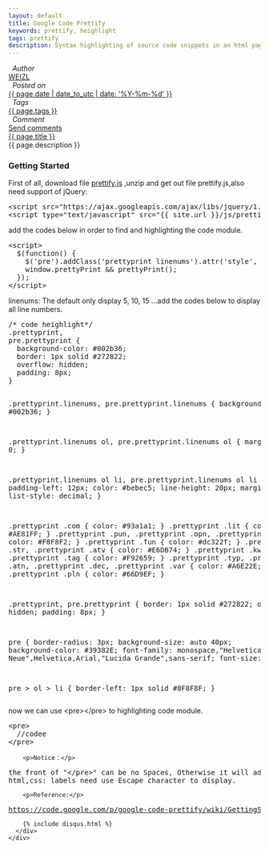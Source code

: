 ```yaml
---
layout: default 
title: Google Code Prettify
keywords: prettify, heighlight 
tags: prettify
description: Syntax highlighting of source code snippets in an html page.
---
```

<div class="article-container">
  <div class="blog-info blog-margin-bottom"> 
    <div class="blog-item-head">
      <div class="blog-item-pencil">
        <i class="fa fa-file-text fa-2x"></i>
      </div>
      <div class="blog-item-author">
        <i class="fa fa-user">&nbsp;&nbsp;Author</i>
        <div class="author-link">
          <a href="/">WEIZL</a>
        </div> 
      </div>
      <div class="blog-item-clock">
        <i class="fa fa-clock-o">&nbsp;&nbsp;Posted on</i>
        <div class="clock-link">
          <a href="/">{{ page.date | date_to_utc | date: '%Y-%m-%d' }}</a>
        </div> 
      </div>
      <div class="blog-item-tags">
        <i class="fa fa-tags">&nbsp;&nbsp;Tags</i>
        <div class="tag-link">
          <a href="/">{{ page.tags }}</a>
        </div> 
      </div>
      <div class="blog-item-comment">
        <i class="fa fa-comment">&nbsp;&nbsp;Comment</i>
        <div class="comment-link">
          <a href="/">Send comments</a>
        </div> 
      </div>
    </div>
    <div class="blog-item-info blog-padding-bottom">
      <div class="blog-item-title"><a href="{{ page.url }}">{{ page.title }}</a></div>
      <div class="blog-item-description">
        {{ page.description }}
      </div>
      <div class="blog-item-content">
        <h3>Getting Started</h3>
        <p>First of all, download file <a href="https://google-code-prettify.googlecode.com/files/prettify-small-4-Mar-2013.tar.bz2"> prettify.js</a> ,unzip and get out file prettify.js,also need support of jQuery:</p>
<pre>
&lt;script src="https://ajax.googleapis.com/ajax/libs/jquery/1.9.1/jquery.min.js"&gt;&lt;/script&gt;
&lt;script type="text/javascript" src="{{ site.url }}/js/prettify.js"&gt;&lt;/script&gt;
</pre>
        <p>add the codes below in order to find and highlighting the code module.</p>
<pre>
&lt;script&gt;
  $(function() {
    $('pre').addClass('prettyprint linenums').attr('style', 'overflow:auto');
    window.prettyPrint && prettyPrint();
  });
&lt;/script&gt;
</pre>
        <p>linenums: The default only display 5, 10, 15 ...add the codes below to display all line numbers.</p>
<pre>
/* code heighlight*/
.prettyprint,
pre.prettyprint {
  background-color: #002b36;
  border: 1px solid #272822;
  overflow: hidden;
  padding: 8px;
}

.prettyprint.linenums,
pre.prettyprint.linenums {
  background-color: #002b36;
}

.prettyprint.linenums ol,
pre.prettyprint.linenums ol {
  margin: 0 0 0 0; 
}

.prettyprint.linenums ol li,
pre.prettyprint.linenums ol li {
  padding-left: 12px;
  color: #bebec5;
  line-height: 20px;
  margin-left: 0;
  list-style: decimal;
}

.prettyprint .com { color: #93a1a1; }
.prettyprint .lit { color: #AE81FF; }
.prettyprint .pun,
.prettyprint .opn, 
.prettyprint .clo { color: #F8F8F2; }
.prettyprint .fun { color: #dc322f; }
.prettyprint .str, 
.prettyprint .atv { color: #E6DB74; }
.prettyprint .kwd, 
.prettyprint .tag { color: #F92659; }
.prettyprint .typ, 
.prettyprint .atn, 
.prettyprint .dec, 
.prettyprint .var { color: #A6E22E; }
.prettyprint .pln { color: #66D9EF; }

.prettyprint, pre.prettyprint {
  border: 1px solid #272822;
  overflow: hidden;
  padding: 8px;
}

pre {
  border-radius: 3px;
  background-size: auto 40px;
  background-color: #39382E;
  font-family: monospace,"Helvetica Neue",Helvetica,Arial,"Lucida Grande",sans-serif;
  font-size: 13px;
}

pre > ol > li {
  border-left: 1px solid #8F8F8F;
}
</pre>
        <p>now we can use &lt;pre&gt;&lt;/pre&gt; to highlighting code module.</p>
<pre>
&lt;pre&gt;
  //codee
&lt;/pre&gt;
</pre>
        <p>Notice：</p>
<pre>
the front of "&lt;/pre&gt;" can be no Spaces, Otherwise it will add a line.
html,css: labels need use Escape character to display.</pre>
        <p>Reference:</p> 
<pre>
<a href="https://code.google.com/p/google-code-prettify/wiki/GettingStarted">https://code.google.com/p/google-code-prettify/wiki/GettingStarted</a>
</pre>

        {% include disqus.html %}
      </div>
    </div>
  </div>
</div>
